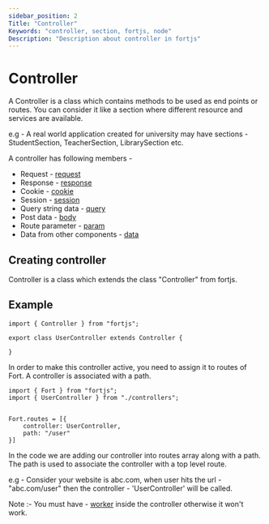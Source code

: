 ```yaml
---
sidebar_position: 2
Title: "Controller"
Keywords: "controller, section, fortjs, node"
Description: "Description about controller in fortjs"
---
```


# Controller

A Controller is a class which contains methods to be used as end points or routes. You can consider it like a section where different resource and services are available.

e.g - A real world application created for university may have sections - StudentSection, TeacherSection, LibrarySection etc.

A controller has following members - 

* Request - [request](/tutorial/http-request)
* Response - [response](/tutorial/http-response)
* Cookie - [cookie](/tutorial/cookie)
* Session - [session](/tutorial/session)
* Query string data - [query](/tutorial/query)
* Post data - [body](/tutorial/body)
* Route parameter -  [param](/tutorial/param)
* Data from other components - [data](/tutorial/data)

## Creating controller

Controller is a class which extends the class "Controller" from fortjs.


## Example

```
import { Controller } from "fortjs";

export class UserController extends Controller {
   
}
```

In order to make this controller active, you need to assign it to routes of Fort. A controller is associated with a path.

```
import { Fort } from "fortjs";
import { UserController } from "./controllers";


Fort.routes = [{
    controller: UserController,
    path: "/user"
}]

```

In the code we are adding our controller into routes array along  with a path. The path is used to associate the controller with a top level route.

e.g - Consider your website is abc.com, when user hits the url - "abc.com/user" then the controller - 'UserController' will be called. 

Note :- You must have - [worker](/docs/worker.md) inside the controller otherwise it won't work.